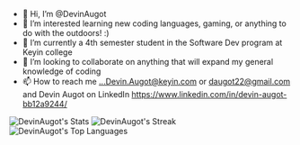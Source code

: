 - 👋 Hi, I’m @DevinAugot
- 👀 I’m interested learning new coding languages, gaming, or anything to do with the outdoors! :)
- 🌱 I’m currently a 4th semester student in the Software Dev program at Keyin college
- 💞️ I’m looking to collaborate on anything that will expand my general knowledge of coding
- 📫 How to reach me ...Devin.Augot@keyin.com or daugot22@gmail.com and Devin Augot on LinkedIn https://www.linkedin.com/in/devin-augot-bb12a9244/


<!---
DevinAugot/DevinAugot is a ✨ special ✨ repository because its `README.md` (this file) appears on your GitHub profile.
You can click the Preview link to take a look at your changes.
--->
![DevinAugot's Stats](https://github-readme-stats.vercel.app/api?username=DevinAugot&theme=vue-dark&show_icons=true&hide_border=true&count_private=true)
![DevinAugot's Streak](https://github-readme-streak-stats.herokuapp.com/?user=DevinAugot&theme=vue-dark&hide_border=true)
![DevinAugot's Top Languages](https://github-readme-stats.vercel.app/api/top-langs/?username=DevinAugot&theme=vue-dark&show_icons=true&hide_border=true&layout=compact)
